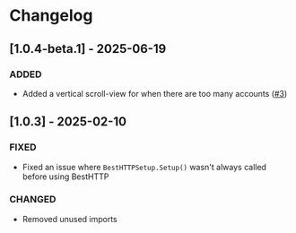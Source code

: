 ﻿# Changelog

## [1.0.4-beta.1] - 2025-06-19

### ADDED

- Added a vertical scroll-view for when there are too many accounts ([#3](https://github.com/foxscore/easy-login/issues/3))

## [1.0.3] - 2025-02-10

### FIXED

- Fixed an issue where `BestHTTPSetup.Setup()` wasn't always called before using BestHTTP

### CHANGED

- Removed unused imports
